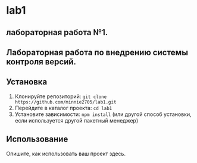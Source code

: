 # lab1

## лабораторная работа №1. 

## Лабораторная работа по внедрению системы контроля версий.

## Установка

1. Клонируйте репозиторий: `git clone https://github.com/minnie2705/lab1.git`
2. Перейдите в каталог проекта: `cd lab1`
3. Установите зависимости: `npm install` (или другой способ установки, если используется другой пакетный менеджер)

## Использование

Опишите, как использовать ваш проект здесь.
